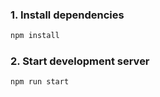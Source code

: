 ### 1. Install dependencies

```bash
npm install
```

### 2. Start development server

```bash
npm run start
```